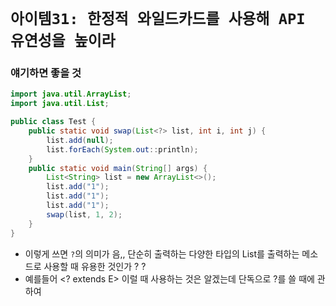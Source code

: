 # `아이템31: 한정적 와일드카드를 사용해 API 유연성을 높이라`

### 얘기하면 좋을 것

```java
import java.util.ArrayList;
import java.util.List;

public class Test {
    public static void swap(List<?> list, int i, int j) {
        list.add(null);
        list.forEach(System.out::println);
    }
    public static void main(String[] args) {
        List<String> list = new ArrayList<>();
        list.add("1");
        list.add("1");
        list.add("1");
        swap(list, 1, 2);
    }
}
```

- 이렇게 쓰면 `?`의 의미가 음,, 단순히 출력하는 다양한 타입의 List를 출력하는 메소드로 사용할 때 유용한 것인가 ? ? 
- 예를들어 <? extends E> 이럴 때 사용하는 것은 알겠는데 단독으로 ?를 쓸 때에 관하여

